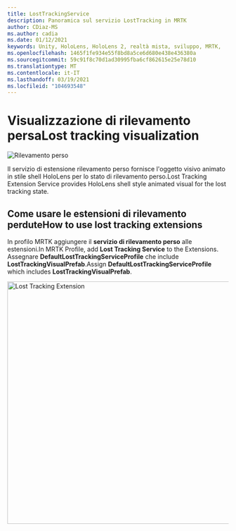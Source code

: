 ```yaml
---
title: LostTrackingService
description: Panoramica sul servizio LostTracking in MRTK
author: CDiaz-MS
ms.author: cadia
ms.date: 01/12/2021
keywords: Unity, HoloLens, HoloLens 2, realtà mista, sviluppo, MRTK,
ms.openlocfilehash: 1465f1fe934e55f8bd8a5ce6d680e438e436380a
ms.sourcegitcommit: 59c91f8c70d1ad30995fba6cf862615e25e78d10
ms.translationtype: MT
ms.contentlocale: it-IT
ms.lasthandoff: 03/19/2021
ms.locfileid: "104693548"
---
```

# <a name="lost-tracking-visualization"></a><span data-ttu-id="15c95-104">Visualizzazione di rilevamento persa</span><span class="sxs-lookup"><span data-stu-id="15c95-104">Lost tracking visualization</span></span>

![Rilevamento perso](images/lost-tracking/LostTrackingVisualization.jpg)

<span data-ttu-id="15c95-106">Il servizio di estensione rilevamento perso fornisce l'oggetto visivo animato in stile shell HoloLens per lo stato di rilevamento perso.</span><span class="sxs-lookup"><span data-stu-id="15c95-106">Lost Tracking Extension Service provides HoloLens shell style animated visual for the lost tracking state.</span></span>

## <a name="how-to-use-lost-tracking-extensions"></a><span data-ttu-id="15c95-107">Come usare le estensioni di rilevamento perdute</span><span class="sxs-lookup"><span data-stu-id="15c95-107">How to use lost tracking extensions</span></span>

<span data-ttu-id="15c95-108">In profilo MRTK aggiungere il **servizio di rilevamento perso** alle estensioni.</span><span class="sxs-lookup"><span data-stu-id="15c95-108">In MRTK Profile, add **Lost Tracking Service** to the Extensions.</span></span> <span data-ttu-id="15c95-109">Assegnare **DefaultLostTrackingServiceProfile** che include **LostTrackingVisualPrefab**.</span><span class="sxs-lookup"><span data-stu-id="15c95-109">Assign **DefaultLostTrackingServiceProfile** which includes **LostTrackingVisualPrefab**.</span></span>

<img src="images/lost-tracking/LostTracking_Extensions.png" width="550" alt="Lost Tracking Extension">
